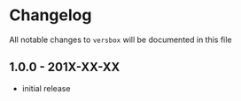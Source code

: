 # Changelog

All notable changes to `versbox` will be documented in this file

## 1.0.0 - 201X-XX-XX

- initial release

